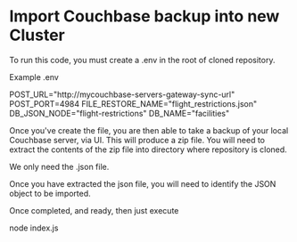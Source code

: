 # Import Couchbase backup into new Cluster

To run this code, you must create a .env in the root of cloned repository.

Example .env

POST_URL="http://mycouchbase-servers-gateway-sync-url"
POST_PORT=4984
FILE_RESTORE_NAME="flight_restrictions.json"
DB_JSON_NODE="flight-restrictions"
DB_NAME="facilities"

Once you've create the file, you are then able to take a backup of your local Couchbase server, via UI.  This will
produce a zip file.  You will need to extract the contents of the zip file into directory where repository is cloned.

We only need the .json file.

Once you have extracted the json file, you will need to identify the JSON object to be imported.

Once completed, and ready, then just execute

node index.js




